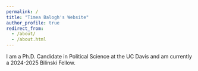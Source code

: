 ```yaml
---
permalink: /
title: "Timea Balogh's Website"
author_profile: true
redirect_from: 
  - /about/
  - /about.html
---
```


I am a Ph.D. Candidate in Political Science at the UC Davis and am currently a 2024-2025 Bilinski Fellow. 

